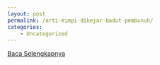 ```yaml
---
layout: post
permalink: /arti-mimpi-dikejar-badut-pembunuh/
categories:
    - Uncategorized
---
```


[Baca Selengkapnya](/08)